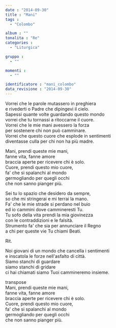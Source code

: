```yaml
---
date : "2014-09-30"
title : "Mani"
tags : 
  - "Colombo"

album : ""
tonalita : "Re"
categories : 
  - "Liturgica"

gruppo : 
  - ""

momenti : 
  - ""

identificatore : "mani_colombo"
data_revisione : "2014-09-30"
---
```

  
  
Vorrei che le parole mutassero in preghiera  
e rivederti o Padre che dipingevi il cielo.  
Sapessi quante volte guardando questo mondo  
vorrei che tu tornassi a ritoccarne il cuore.  
Vorrei che le mie mani avessero la forza  
per sostenere chi non può camminare.  
Vorrei che questo cuore che esplode in sentimenti  
diventasse culla per chi non ha più madre.  
  
  
Mani, prendi queste mie mani,  
fanne vita, fanne amore  
braccia aperte per ricevere chi è solo.  
Cuore, prendi questo mio cuore,  
fa' che si spalanchi al mondo  
germogliando per quegli occhi  
che non sanno pianger più.  
  
  
Sei tu lo spazio che desidero da sempre,  
so che mi stringerai e mi terrai la mano.  
Fa' che le mie strade si perdano nel buio  
ed io cammini dove cammineresti Tu.  
Tu sofo della vita prendi la mia giovinezza  
con le contraddizioni e le falsità.  
Strumento fa' che sia per annunciare il Regno  
a chi per queste vie Tu chiami Beati.  
  
  
Rit.   
  
  
Noi giovani di un mondo che cancella i sentimenti  
e inscatola le forze nell'asfalto di città.  
Siamo stanchi di guardare   
siamo stanchi di gridare  
ci hai chiamati siamo Tuoi cammineremo insieme.  
  
  
transpose  
Mani, prendi queste mie mani,  
fanne vita, fanne amore  
braccia aperte per ricevere chi è solo.  
Cuore, prendi questo mio cuore,  
fa' che si spalanchi al mondo  
germogliando per quegli occhi  
che non sanno pianger più.  
  
